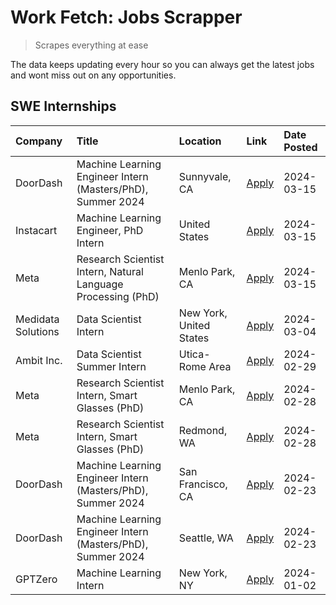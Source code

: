# Work Fetch: Jobs Scrapper
> Scrapes everything at ease

The data keeps updating every hour so you can always get the latest jobs and wont miss out on any opportunities.

## SWE Internships
<!--START_SECTION:workfetch-->
| Company            | Title                                                        | Location                | Link                                                                                                                                                                                                                                                                 | Date Posted   |
|:-------------------|:-------------------------------------------------------------|:------------------------|:---------------------------------------------------------------------------------------------------------------------------------------------------------------------------------------------------------------------------------------------------------------------|:--------------|
| DoorDash           | Machine Learning Engineer Intern (Masters/PhD), Summer 2024  | Sunnyvale, CA           | [Apply](https://www.linkedin.com/jobs/view/machine-learning-engineer-intern-masters-phd-summer-2024-at-doordash-3736454973?refId=993XYSlliGVzflQ6dZO54g%3D%3D&trackingId=eCTf0exCc0I7fB5zR9x9Gw%3D%3D&position=3&pageNum=0&trk=public_jobs_jserp-result_search-card) | 2024-03-15    |
| Instacart          | Machine Learning Engineer, PhD Intern                        | United States           | [Apply](https://www.linkedin.com/jobs/view/machine-learning-engineer-phd-intern-at-instacart-3815634369?refId=993XYSlliGVzflQ6dZO54g%3D%3D&trackingId=bKrY%2BGOyr73S8i3V53TpwQ%3D%3D&position=5&pageNum=0&trk=public_jobs_jserp-result_search-card)                  | 2024-03-15    |
| Meta               | Research Scientist Intern, Natural Language Processing (PhD) | Menlo Park, CA          | [Apply](https://www.linkedin.com/jobs/view/research-scientist-intern-natural-language-processing-phd-at-meta-3858718375?refId=993XYSlliGVzflQ6dZO54g%3D%3D&trackingId=v5qTDARTV%2BWbg4HZ3Rg1Cw%3D%3D&position=7&pageNum=0&trk=public_jobs_jserp-result_search-card)  | 2024-03-15    |
| Medidata Solutions | Data Scientist Intern                                        | New York, United States | [Apply](https://www.linkedin.com/jobs/view/data-scientist-intern-at-medidata-solutions-3810253704?refId=993XYSlliGVzflQ6dZO54g%3D%3D&trackingId=737v53S5qFzB3uGBsud26Q%3D%3D&position=11&pageNum=0&trk=public_jobs_jserp-result_search-card)                         | 2024-03-04    |
| Ambit Inc.         | Data Scientist Summer Intern                                 | Utica-Rome Area         | [Apply](https://www.linkedin.com/jobs/view/data-scientist-summer-intern-at-ambit-inc-3843121918?refId=993XYSlliGVzflQ6dZO54g%3D%3D&trackingId=WzSaMnHo%2BV8ROWDCKVM2zw%3D%3D&position=12&pageNum=0&trk=public_jobs_jserp-result_search-card)                         | 2024-02-29    |
| Meta               | Research Scientist Intern, Smart Glasses (PhD)               | Menlo Park, CA          | [Apply](https://www.linkedin.com/jobs/view/research-scientist-intern-smart-glasses-phd-at-meta-3811308332?refId=993XYSlliGVzflQ6dZO54g%3D%3D&trackingId=IqNbp6qq8s%2F9Oz0GK%2FIILg%3D%3D&position=13&pageNum=0&trk=public_jobs_jserp-result_search-card)             | 2024-02-28    |
| Meta               | Research Scientist Intern, Smart Glasses (PhD)               | Redmond, WA             | [Apply](https://www.linkedin.com/jobs/view/research-scientist-intern-smart-glasses-phd-at-meta-3811304794?refId=993XYSlliGVzflQ6dZO54g%3D%3D&trackingId=P8QO1WNIuXM86CCLP9G6%2FQ%3D%3D&position=14&pageNum=0&trk=public_jobs_jserp-result_search-card)               | 2024-02-28    |
| DoorDash           | Machine Learning Engineer Intern (Masters/PhD), Summer 2024  | San Francisco, CA       | [Apply](https://www.linkedin.com/jobs/view/machine-learning-engineer-intern-masters-phd-summer-2024-at-doordash-3736457737?refId=993XYSlliGVzflQ6dZO54g%3D%3D&trackingId=aN9omcazExtt2MIu2sEXGA%3D%3D&position=2&pageNum=0&trk=public_jobs_jserp-result_search-card) | 2024-02-23    |
| DoorDash           | Machine Learning Engineer Intern (Masters/PhD), Summer 2024  | Seattle, WA             | [Apply](https://www.linkedin.com/jobs/view/machine-learning-engineer-intern-masters-phd-summer-2024-at-doordash-3736455966?refId=993XYSlliGVzflQ6dZO54g%3D%3D&trackingId=j82XsyVVSLzoT1B7u2CblQ%3D%3D&position=4&pageNum=0&trk=public_jobs_jserp-result_search-card) | 2024-02-23    |
| GPTZero            | Machine Learning Intern                                      | New York, NY            | [Apply](https://www.linkedin.com/jobs/view/machine-learning-intern-at-gptzero-3796844451?refId=993XYSlliGVzflQ6dZO54g%3D%3D&trackingId=2NaSk0QV7pA%2FSXKUVwKgdQ%3D%3D&position=10&pageNum=0&trk=public_jobs_jserp-result_search-card)                                | 2024-01-02    |
<!--END_SECTION:workfetch-->
